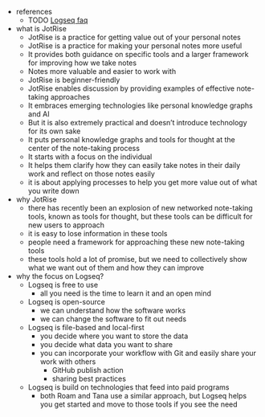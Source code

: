 - references
	- TODO [Logseq faq](https://docs.logseq.com/#/page/faq)
- what is JotRise
	- JotRise is a practice for getting value out of your personal notes
	- JotRise is a practice for making your personal notes more useful
	- It provides both guidance on specific tools and a larger framework for improving how we take notes
	- Notes more valuable and easier to work with
	- JotRise is beginner-friendly
	- JotRise enables discussion by providing examples of effective note-taking approaches
	- It embraces emerging technologies like personal knowledge graphs and AI
	- But it is also extremely practical and doesn’t introduce technology for its own sake
	- It puts personal knowledge graphs and tools for thought at the center of the note-taking process
	- It starts with a focus on the individual
	- It helps them clarify how they can easily take notes in their daily work and reflect on those notes easily
	- it is about applying processes to help you get more value out of what you write down
- why JotRise
	- there has recently been an explosion of new networked note-taking tools, known as tools for thought, but these tools can be difficult for new users to approach
	- it is easy to lose information in these tools
	- people need a framework for approaching these new note-taking tools
	- these tools hold a lot of promise, but we need to collectively show what we want out of them and how they can improve
- why the focus on Logseq?
	- Logseq is free to use
		- all you need is the time to learn it and an open mind
	- Logseq is open-source
		- we can understand how the software works
		- we can change the software to fit out needs
	- Logseq is file-based and local-first
		- you decide where you want to store the data
		- you decide what data you want to share
		- you can incorporate your workflow with Git and easily share your work with others
			- GitHub publish action
			- sharing best practices
	- Logseq is build on technologies that feed into paid programs
		- both Roam and Tana use a similar approach, but Logseq helps you get started and move to those tools if you see the need